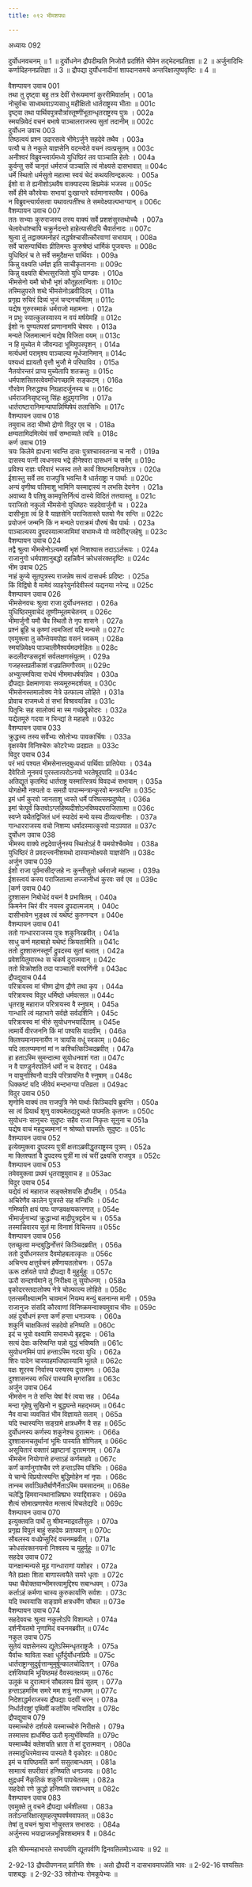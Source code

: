 ```yaml
---
title: ०९२ भीमशपथः

---
```

अध्यायः 092

दुर्योधनवचनम् ॥ 1 ॥ दुर्योधनेन द्रौपदीम्प्रति निजोरौ प्रदर्शिते भीमेन तद्भेदनप्रतिज्ञा ॥ 2 ॥ अर्जुनादिभिः कर्णादिहननप्रतिज्ञा ॥ 3 ॥ द्रौपद्या दुर्योधनादीनां शापदानसमये अन्तरिक्षात्पुष्पवृष्टिः ॥ 4 ॥

वैशम्पायन उवाच 	001  
तथा तु दृष्ट्वा बहु तत्र देवीं रोरूयमाणां कुररीमिवार्ताम् ।	001a  
नोचुर्वचः साध्वथवाऽप्यसाधु महीक्षितो धार्तराष्ट्रस्य भीताः ॥	001c  
दृष्ट्वा तथा पार्थिवपुत्रपौत्रांस्तूष्णींभूतान्धृतराष्ट्रस्य पुत्रः ।	002a  
स्मयन्निवेदं वचनं बभाषे पाञ्चालराजस्य सुतां तदानीम् ॥	002c  
दुर्योधन उवाच 	003  
तिष्ठत्वयं प्रश्न उदारसत्वे भीमेऽर्जुने सहदेवे तथैव ।	003a  
पत्यौ च ते नकुले याज्ञसेनि वदन्त्वेते वचनं त्वत्प्रसूतम् ॥	003c  
अनीश्वरं विब्रुवन्त्वार्यमध्ये युधिष्ठिरं तव पाञ्चालि हेतोः ।	004a  
कुर्वन्तु सर्वे चानृतं धर्मराजं पाञ्चालि त्वं मोक्ष्यसे दासभावात् ॥	004c  
धर्मे स्थितो धर्मसुतो महात्मा स्वयं चेदं कथयत्विन्द्रकल्पः ।	005a  
ईशो वा ते ह्यनीशोऽथवैष वाक्यादस्य क्षिप्रमेकं भजस्व ॥	005c  
सर्वे हीमे कौरवेयाः सभायां दुःखान्तरे वर्तमानास्तवैव ।	006a  
न विब्रुवन्त्यार्यसत्वा यथावत्पतींश्च ते समवेक्ष्याल्पभाग्यान् ॥	006c  
वैशम्पायन उवाच 	007  
ततः सभ्याः कुरुराजस्य तस्य वाक्यं सर्वे प्रशशंसुस्तथोच्चैः ।	007a  
चेलावेधांश्चापि चक्रुर्नदन्तो हाहेत्यासीदपि चैवार्तनादः ॥	007c  
श्रुत्वा तुं तद्वाक्यमनोहरं तद्धर्षश्चासीत्कौरवाणां सभायाम् ।	008a  
सर्वे चासन्पार्थिवाः प्रीतिमन्तः कुरुश्रेष्ठं धार्मिकं पूजयन्तः ॥	008c  
युधिष्ठिरं च ते सर्वे समुदैक्षन्त पार्थिवाः ।	009a  
किन्नु वक्ष्यति धर्मज्ञ इति साचीकृताननाः ॥	009c  
किन्नु वक्ष्यति बीभत्सुरजितो युधि पाण्डवः ।	010a  
भीमसेनो यमौ चोभौ भृशं कौतूहलान्विताः ॥	010c  
तस्मिन्नुपरते शब्दे भीमसेनोऽब्रवीदिदम् ।	011a  
प्रगृह्य रुचिरं दिव्यं भुजं चन्दनचर्चितम् ॥	011c  
यद्येष गुरुरस्माकं धर्मराजो महामनाः ।	012a  
न प्रभुः स्यात्कुलस्यास्य न वयं मर्षयेमहि ॥	012c  
ईशो नः पुण्यतपसां प्राणानामपि चेश्वरः ।	013a  
मन्यते जितमात्मानं यद्येष विजिता वयम् ॥	013c  
न हि मुच्येत मे जीवन्पदा भूमिमुपस्पृशन् ।	014a  
मर्त्यधर्मा परामृश्य पाञ्चाल्या मूर्धजानिमान् ॥	014c  
पश्यध्वं ह्यायतौ वृत्तौ भुजौ मे परिघाविव ।	015a  
नैतयोरन्तरं प्राप्य मुच्येतापि शतक्रतुः ॥	015c  
धर्मपाशसितस्त्वेवमधिगच्छामि सङ्कटम् ।	016a  
गौरवेण निरुद्धश्च निग्रहादर्जुनस्य च ॥	016c  
धर्मराजनिसृष्टस्तु सिंहः क्षुद्रमृगानिव ।	017a  
धार्तराष्टारानिमान्पापान्निष्पिषेयं तलासिभिः ॥	017c  
वैशम्पायन उवाच 	018  
तमुवाच तदा भीष्मो द्रोणो विदुर एव च ।	018a  
क्षम्यतामिदमित्येवं सर्वं सम्भाव्यते त्वयि ॥	018c  
कर्ण उवाच 	019  
त्रयः किलेमे ह्यधना भवन्ति दासः पुत्रश्चास्वतन्त्रा च नारी ।	019a  
दासस्य पत्नी त्वधनस्य भद्रे हीनेश्वरा दासधनं च सर्वम् ॥	019c  
प्रविश्य राज्ञः परिवारं भजस्व तत्ते कार्यं शिष्टमादिश्यतेऽत्र ।	020a  
ईशास्तु सर्वे तव राजपुत्रि भवन्ति वै धार्तराष्ट्रा न पार्थाः ॥	020c  
अन्यं वृणीष्व पतिमाशु भामिनि यस्माद्दास्यं न लभसि देवनेन ।	021a  
अवाच्या वै पतिषु कामवृत्तिर्नित्यं दास्ये विदितं तत्तवास्तु ॥	021c  
पराजितो नकुलो भीमसेनो युधिष्ठरः सहदेवार्जुनौ च ।	022a  
दासीभूता त्वं हि वै याज्ञसेनि पराजितास्ते पतयो नैव सन्ति ॥	022c  
प्रयोजनं जन्मनि किं न मन्यते पराक्रमं पौरुषं चैव पार्थः ।	023a  
पाञ्चाल्यस्य द्रुपदस्यात्मजामिमां सभामध्ये यो व्यदेवीद्ग्लहेषु ॥	023c  
वैशम्पायन उवाच 	024  
तद्वै श्रुत्वा भीमसेनोऽत्यमर्षी भृशं निशश्वास तदाऽऽर्तरूपः ।	024a  
राजानुगो धर्मपाशानुबद्धो दहन्निवैनं क्रोधसंरक्तदृष्टिः ॥	024c  
भीम उवाच 	025  
नाहं कुप्ये सूतपुत्रस्य राजन्नेष सत्यं दासधर्मः प्रदिष्टः ।	025a  
किं विद्विषो वै मामेवं व्याहरेयुर्नादेवीस्त्वं यद्यनया नरेन्द्र ॥	025c  
वैशम्पायन उवाच 	026  
भीमसेनवचः श्रुत्वा राजा दुर्योधनस्तदा ।	026a  
युधिष्ठिरमुवाचेदं तूष्णीम्भूतमचेतनम् ॥	026c  
भीमार्जुनौ यमौ चैव स्थितौ ते नृप शासने ।	027a  
प्रश्नं ब्रूहि च कृष्णां त्वमजितां यदि मन्यसे ॥	027c  
एवमुक्त्वा तु कौन्तेयमपोह्य वसनं स्वकम् ।	028a  
स्मयन्निवेक्ष्य पाञ्चालीमैश्वर्यमदमोहितः ॥	028c  
कदलीदण्डसदृशं सर्वलक्षणसंयुतम् ।	029a  
गजहस्तप्रतीकाशं वज्रप्रतिमगौरवम् ॥	029c  
अभ्युत्स्मयित्वा राधेयं भीममाधर्षयन्निव ।	030a  
द्रौपद्याः प्रेक्षमाणायाः सव्यमूरुमदर्शयत् ॥	030c  
भीमसेनस्तमालोक्य नेत्रे उत्फाल्य लोहिते ।	031a  
प्रोवाच राजमध्ये तं सभां विश्रावयन्निव ॥	031c  
पितृभिः सह सालोक्यं मा स्म गच्छेद्वृकोदरः ।	032a  
यद्येतमूरुं गदया न भिन्द्यां ते महाहवे ॥	032c  
वैशम्पायन उवाच 	033  
क्रुद्धस्य तस्य सर्वेभ्यः स्रोतोभ्यः पावकार्चिषः ।	033a  
वृक्षस्येव विनिश्चेरुः कोटरेभ्यः प्रदह्यतः ॥	033c  
विदुर उवाच 	034  
परं भयं पश्यत भीमसेनात्तद्बुध्यध्वं पार्थिवाः प्रातिपेयाः ।	034a  
दैवेरितो नूनमयं पुरस्तात्परोऽनयो भरतेषूदपादि ॥	034c  
अतिद्यूतं कृतमिदं धार्तराष्ट्र यस्मात्स्त्रियं विवदध्वं सभायाम् ।	035a  
योगक्षेमौ नश्यतो वः समग्रौ पापान्मन्त्रान्कुरवो मन्त्रयन्ति ॥	035c  
इमं धर्मं कुरवो जानताशु ध्वस्ते धर्मे परिषत्सम्प्रदुष्येत् ।	036a  
इमां चेत्पूर्वं कितवोऽग्लहिष्यदीशोऽभविष्यदपराजितात्मा ॥	036c  
स्वप्ने यथैतद्विजितं धनं स्यादेवं मन्ये यस्य दीव्यत्यनीशः ।	037a  
गान्धारराजस्य वचो निशम्य धर्मादस्मात्कुरवो माऽपयात ॥	037c  
दुर्योधन उवाच 	038  
भीमस्य वाक्ये तद्वदेवार्जुनस्य स्थितोऽहं वै यमयोश्चैवमेव ।	038a  
युधिष्ठिरं ते प्रवदन्त्वनीशमथो दास्यान्मोक्ष्यसे याज्ञसेनि ॥	038c  
अर्जुन उवाच 	039  
ईशो राजा पूर्वमासीद्ग्लहे नः कुन्तीसुतो धर्मराजो महात्मा ।	039a  
ईशस्त्वयं कस्य पराजितात्मा तज्जानीध्वं कुरवः सर्व एव ॥	039c  
[कर्ण उवाच 	040  
दुश्शासन निबोधेदं वचनं वै प्रभाषितम् ।	040a  
किमनेन चिरं वीर नयस्व द्रुपदात्मजाम् ।	040c  
दासीभावेन भुङ्क्ष्व त्वं यथेष्टं कुरुनन्दन ॥	040e  
वैशम्पायन उवाच 	041  
ततो गान्धारराजस्य पुत्रः शकुनिरब्रवीत् ।	041a  
साधु कर्ण महाबाहो यथेष्टं क्रियतामिति ॥	041c  
ततो दुश्शासनस्तूर्णं द्रुपदस्य सुतां बलात् ।	042a  
प्रवेशयितुमारब्धः स चकर्ष दुरात्मवान् ॥	042c  
ततो विक्रोशति तदा पाञ्चाली वरवर्णिनी ॥	043ac  
द्रौपद्युवाच 	044  
परित्रायस्व मां भीष्ण द्रोण द्रौणे तथा कृप ।	044a  
परित्रायस्व विदुर धर्मिष्ठो धर्मवत्सल ॥	044c  
धृतराष्ट्र महाराज परित्रायस्व वै स्नुषाम् ।	045a  
गान्धारि त्वं महाभागे सर्वज्ञे सर्वदर्शिनि ।	045c  
परित्रायस्व मां भीरुं सुयोधनभयार्दिताम् ॥	045e  
त्वमार्ये वीरजननि किं मां पश्यसि यादवीम् ।	046a  
क्लिश्यमानामनार्येण न त्रायसि वधूं स्वकाम् ॥	046c  
यदि लालप्यमानां मां न कश्चित्किञ्चिदब्रवीत् ।	047a  
हा हताऽस्मि सुमन्दात्मा सुयोधनवशं गता ॥	047c  
न वै पाण्डुर्नरपतिर्न धर्मो न च देवराट् ।	048a  
न वायुर्नाश्विनौ वाऽपि परित्रायन्ति वै स्नुषाम् ॥	048c  
धिक्कष्टं यदि जीवेयं मन्दभाग्या पतिव्रता ॥	049ac  
विदुर उवाच 	050  
शृणोमि वाक्यं तव राजपुत्रि नेमे पार्थाः किञ्चिदपि ब्रुवन्ति ।	050a  
सा त्वं प्रियार्थं शृणु वाक्यमेतद्यदुच्यते पापमतिः कृतघ्नः ॥	050c  
सुयोधनः सानुचरः सुदुष्टः सहैव राजा निकृतः सूनुना च	051a  
यद्येष वाचं महदुच्यमानां न श्रोष्यते पापमतिः सुदुष्टः ॥	051c  
वैशम्पायन उवाच 	052  
इत्येवमुक्त्वा द्रुपदस्य पुत्रीं क्षत्ताऽब्रवीद्धृतराष्ट्रस्य पुत्रम् ।	052a  
मा क्लिश्यतां वै द्रुपदस्य पुत्रीं मा त्वं चरीं द्रक्ष्यसि राजपुत्र ॥	052c  
वैशम्पायन उवाच 	053  
तमेवमुक्त्वा प्रथमं धृतराष्ट्रमुवाच ह  ॥      	053ac  
विदुर उवाच 	054  
यद्येवं त्वं महाराज सङ्क्लेशयसि द्रौपदीम् ।	054a  
अचिरेणैव कालेन पुत्रस्ते सह मन्त्रिभिः ।	054c  
गमिष्यति क्षयं पापः पाण्डवक्षयकारणात् ॥	054e  
भीमार्जुनाभ्यां क्रुद्धाभ्यां माद्रीपुत्रद्वयेन च ।	055a  
तस्मान्निवारय सुतं मा विनाशं विचिन्तय ॥	055c  
वैशम्पायन उवाच 	056  
एतच्छुत्वा मन्दबुद्धिर्नोत्तरं किञ्चिदब्रवीत् ।	056a  
ततो दुर्योधनस्तत्र दैवमोहबलात्कृतः ॥	056c  
अचिन्त्य क्षत्तुर्वचनं हर्षेणायतलोचनः ।	057a  
ऊरू दर्शयते पापो द्रौपद्या वै मुहुर्मुहुः ॥	057c  
ऊरौ सन्दर्श्यमाने तु निरीक्ष्य तु सुयोधनम् ।	058a  
वृकोदरस्तदालोक्य नेत्रे चोल्फाल्य लोहिते ॥	058c  
एतत्समीक्ष्यात्मनि चावमानं नियम्य मन्युं बलनान्स मानी ।	059a  
राजानुजः संसदि कौरवाणां विनिष्क्रमन्वाक्यमुवाच भीमः ॥	059c  
अहं दुर्योधनं हन्ता कर्णं हन्ता धनञ्जयः ।	060a  
शकुनिं चाक्षकितवं सहदेवो हनिष्यति ॥	060c  
इदं च भूयो वक्ष्यामि सभामध्ये बृहद्वचः ।	061a  
सत्यं देवाः करिष्यन्ति यन्नो युद्धं भविष्यति ॥	061c  
सुयोधनमिमं पापं हन्ताऽस्मि गदया युधि ।	062a  
शिरः पादेन चास्याहमधिष्ठास्यामि भूतले ॥	062c  
वक्षः शूरस्य निर्वास्य परुषस्य दुरात्मनः ।	063a  
दुश्शासनस्य रुधिरं पास्यामि मृगराडिव ॥	063c  
अर्जुन उवाच 	064  
भीमसेन न ते सन्ति येषां वैरं त्वया सह ।	064a  
मन्दा गृहेषु सुखिनो न बुद्ध्यन्ते महद्भयम् ॥	064c  
नैव वाचा व्यवसितं भीम विज्ञायते सताम् ।	065a  
यदि स्थास्यन्ति सङ्ग्रामे क्षत्रधर्मेण वै सह ॥	065c  
दुर्योधनस्य कर्णस्य शकुनेश्च दुरात्मनः ।	066a  
दुश्शासनचतुर्थानां भूमिः पास्यति शोणितम् ॥	066c  
असूयितारं वक्तारं प्रहृष्टानां दुरात्मनाम् ।	067a  
भीमसेन नियोगात्ते हन्ताऽहं कर्णमाहवे ॥	067c  
कर्णं कर्णानुगांश्चैव रणे हन्ताऽस्मि पत्रिभिः ।	068a  
ये चान्ये विप्रयोत्स्यन्ति बुद्धिमोहेन मां नृपाः ।	068c  
तान्स्म सर्वाञ्छितैर्बाणैर्नेताऽस्मि यमसादनम् ॥	068e  
चलेद्धि हिमवान्स्थानान्निष्प्रभः स्याद्दिवाकरः ।	069a  
शैत्यं सोमात्प्रणश्येत मत्सत्यं विचलेद्यदि ॥	069c  
वैशम्पायन उवाच 	070  
इत्युक्तवति पार्थे तु श्रीमान्माद्रवतीसुतः ।	070a  
प्रगृह्य विपुलं बाहुं सहदेवः प्रतापवान् ॥	070c  
सौबलस्य वधप्रेप्सुरिदं वचनमब्रवीत् ।	071a  
क्रोधसंरक्तनयनो निश्वस्य च मुहुर्मुहुः ॥	071c  
सहदेव उवाच 	072  
यानक्षान्मन्यसे मूढ गान्धाराणां यशोहर ।	072a  
नैते ह्यक्षाः शिता बाणास्त्वयैते समरे धृताः ॥	072c  
यथा चैवोक्तवान्भीमस्त्वामुद्दिश्य सबान्धवम् ।	073a  
कर्ताऽहं कर्मणा चास्य कुरुकार्याणि सर्वशः ।	073c  
यदि स्थस्यासि सङ्ग्रामे क्षत्रधर्मेण सौबल ॥	073e  
वैशम्पायन उवाच 	074  
सहदेववचः श्रुत्वा नकुलोऽपि विशाम्पते ।	074a  
दर्शनीयतमो नॄणामिदं वचनमब्रवीत् ॥	074c  
नकुल उवाच 	075  
सुतेयं यज्ञसेनस्य द्यूतेऽस्मिन्धृतराष्ट्रजैः ।	075a  
यैर्वाचः श्राविता रूक्षा धूर्तैर्दुर्योधनप्रियैः ॥	075c  
धार्तराष्ट्रान्सुदुर्वृत्तान्मुमूर्षून्कालचोदितान् ।	076a  
दर्शयिष्यामि भूयिष्ठमहं वैवस्वतक्षयम् ॥	076c  
उलूकं च दुरात्मानं सौबलस्य प्रियं सुतम् ।	077a  
हन्ताऽहमस्मि समरे मम शत्रुं नराधमम् ॥	077c  
निदेशाद्धर्मराजस्य द्रौपद्याः पदवीं चरन् ।	078a  
निर्धार्तराष्ट्रां पृथिवीं कर्तास्मि नचिरादिव ॥	078c  
द्रौपद्युवाच 	079  
यस्माच्चोरुं दर्शयसे यस्माच्चोरुं निरीक्षसे ।	079a  
तस्मात्तव ह्यधर्मिष्ठ ऊरौ मृत्युर्भविष्यति ॥	079c  
यस्माच्चैवं क्लेशयति भ्राता ते मां दुरात्मवान् ।	080a  
तस्मादुधिरमेवास्य पास्यते वै वृकोदरः ॥	080c  
इमं च पापिष्ठमतिं कर्णं ससुतबान्धवम् ।	081a  
सामात्यं सपरीवारं हनिष्यति धनञ्जयः ॥	081c  
क्षुद्रधर्मं नैकृतिकं शकुनिं पापचेतसम् ।	082a  
सहदेवो रणे क्रुद्धो हनिष्यति सबान्धवम् ॥	082c  
वैशम्पायन उवाच 	083  
एवमुक्ते तु वचने द्रौपद्या धर्मशीलया ।	083a  
ततोऽन्तरिक्षात्सुमहत्पुष्पवर्षमवापतत् ॥	083c  
तेषां तु वचनं श्रुत्वा नोचुस्तत्र सभासदः ।	084a  
अर्जुनस्य भयाद्राजन्नभून्निश्शब्दमत्र वै ॥ 	084c  

इति श्रीमन्महाभारते सभापर्वणि द्यूतपर्वणि द्विनवतितमोऽध्यायः ॥ 92 ॥

2-92-13 द्रौपदीपणनात् प्रागिति शेषः । अतो द्रौपदी न दासभावमापन्नेति भावः ॥ 2-92-16 पश्यसितः पाशबद्धः ॥ 2-92-33 स्रोतोभ्यः रोमकूपेभ्यः ॥